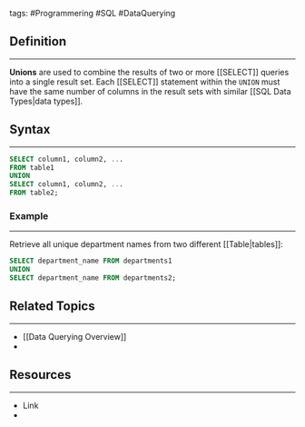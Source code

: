 tags: #Programmering #SQL #DataQuerying

## Definition 
---
**Unions** are used to combine the results of two or more [[SELECT]] queries into a single result set. Each [[SELECT]] statement within the `UNION` must have the same number of columns in the result sets with similar [[SQL Data Types|data types]].
## Syntax
---
```sql
SELECT column1, column2, ...
FROM table1
UNION
SELECT column1, column2, ...
FROM table2;
```
### Example
---
Retrieve all unique department names from two different [[Table|tables]]:
```sql
SELECT department_name FROM departments1
UNION
SELECT department_name FROM departments2;
```


## Related Topics
---
- [[Data Querying Overview]]
- 

## Resources
---
- Link
- 